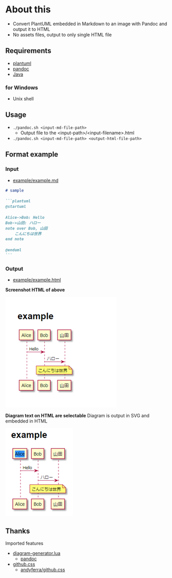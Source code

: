 # About this

-   Convert PlantUML embedded in Markdown to an image with Pandoc and output it to HTML
-   No assets files, output to only single HTML file

## Requirements

-   [plantuml](https://plantuml.com/download)
-   [pandoc](https://pandoc.org/installing.html)
-   [Java](https://java.com/)

### for Windows

-   Unix shell

## Usage

-   `./pandoc.sh <input-md-file-path>`
    -   Output file to the \<input-path>/\<input-filename>.html
-   `./pandoc.sh <input-md-file-path> <output-html-file-path>`

## Format example

### Input

-   [example/example.md](example/example.md)

````markdown
# sample

```plantuml
@startuml

Alice->Bob: Hello
Bob->山田: ハロー
note over Bob, 山田
    こんにちは世界
end note

@enduml
```
````

### Output

-   [example/example.html](example/example.html)

**Screenshot HTML of above**

![](README.assets/html.png)

**Diagram text on HTML are selectable**
Diagram is output in SVG and embedded in HTML

![](README.assets/selectable-text.png)

## Thanks

Imported features

-   [diagram-generator.lua](diagram-generator.lua)
    -   [pandoc](https://github.com/pandoc/lua-filters)
-   [github.css](github.css)
    -   [andyferra/github.css](https://gist.github.com/andyferra/2554919)

```

```
